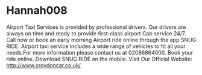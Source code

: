 # Hannah008
Airport Taxi Services is provided by professional drivers. Our drivers are always on time and ready to provide first-class airport Cab service 24/7. Call now or book an early morning Airport ride online through the app SNUG RIDE. Airport taxi service includes a wide range of vehicles to fit all your needs.For more information please contact us at 02086864000. Book your ride online. Download SNUG RIDE on the mobile. Visit Our Official Website: http://www.croydoncar.co.uk/
